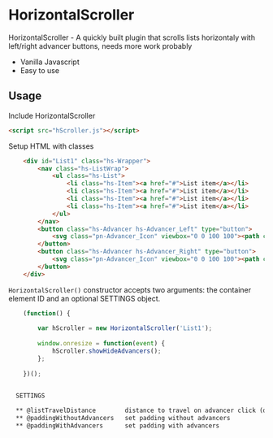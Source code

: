 # HorizontalScroller

  HorizontalScroller - A quickly built plugin that scrolls lists horizontaly with left/right advancer buttons, needs more work probably

* Vanilla Javascript
* Easy to use

## Usage

Include HorizontalScroller

```html
<script src="hScroller.js"></script>
```
Setup HTML with classes

```html
    <div id="List1" class="hs-Wrapper">
        <nav class="hs-ListWrap">
            <ul class="hs-List">
                <li class="hs-Item"><a href="#">List item</a></li>
                <li class="hs-Item"><a href="#">List item</a></li>
                <li class="hs-Item"><a href="#">List item</a></li>
                <li class="hs-Item"><a href="#">List item</a></li>
            </ul>
        </nav>
        <button class="hs-Advancer hs-Advancer_Left" type="button">
            <svg class="pn-Advancer_Icon" viewbox="0 0 100 100"><path class="arrow" d="M 50,0 L 60,10 L 20,50 L 60,90 L 50,100 L 0,50 Z" /></svg>
        </button>
        <button class="hs-Advancer hs-Advancer_Right" type="button">
            <svg class="pn-Advancer_Icon" viewbox="0 0 100 100"><path class="arrow" d="M 50,0 L 60,10 L 20,50 L 60,90 L 50,100 L 0,50 Z" transform="translate(85,100) rotate(180)" /></svg>
        </button>
    </div>
```

`HorizontalScroller()` constructor accepts two arguments: the container element ID and an optional SETTINGS object.

```js
    (function() {
      
        var hScroller = new HorizontalScroller('List1');
        
        window.onresize = function(event) {
            hScroller.showHideAdvancers();
        };
        
    })();
```

```html

  SETTINGS
  
  ** @listTravelDistance        distance to travel on advancer click (default:150px)
  ** @paddingWithoutAdvancers   set padding without advancers
  ** @paddingWithAdvancers      set padding with advancers
```